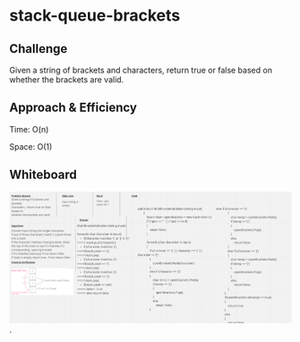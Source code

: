 # stack-queue-brackets


## Challenge 
Given a string of brackets and characters, return true or false based on whether the brackets are valid.

## Approach & Efficiency
Time: O(n)

Space: O(1)

## Whiteboard 
![Image](Brackets.png).